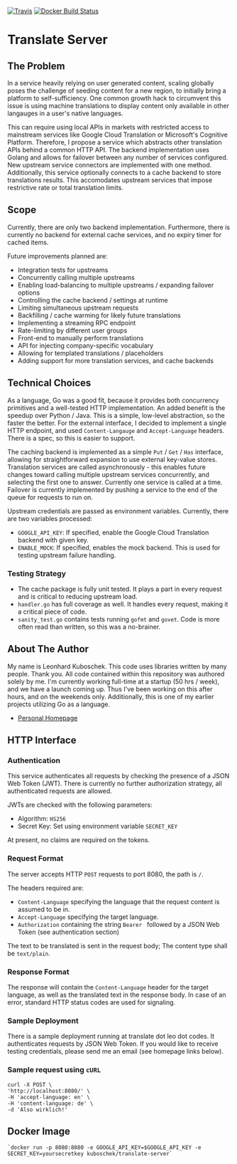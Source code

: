 [![Travis](https://img.shields.io/travis/kuboschek/translate-server.svg)](https://travis-ci.org/kuboschek/translate-server)
[![Docker Build Status](https://img.shields.io/docker/build/kuboschek/translate-server.svg)](https://hub.docker.com/r/kuboschek/translate-server/)
# Translate Server

## The Problem

In a service heavily relying on user generated content, scaling globally poses the challenge of seeding content for a
new region, to initially bring a platform to self-sufficiency. One common growth hack to circumvent this issue is
using machine translations to display content only available in other langauges in a user's native languages.

This can require using local APIs in markets with restricted access to mainstream services like Google Cloud Translation
or Microsoft's Cognitive Platform. Therefore, I propose a service which abstracts other translation APIs behind a common
HTTP API. The backend implementation uses Golang and allows for failover between any number of services configured. New
upstream service connectors are implemented with one method. Additionally, this service optionally connects to a cache
backend to store translations results. This accomodates upstream services that impose restrictive rate or total
translation limits.

## Scope

Currently, there are only two backend implementation. Furthermore, there is currently no backend for external cache services,
and no expiry timer for cached items.

Future improvements planned are:
 * Integration tests for upstreams
 * Concurrently calling multiple upstreams
 * Enabling load-balancing to multiple upstreams / expanding failover options
 * Controlling the cache backend / settings at runtime
 * Limiting simultaneous upstream requests
 * Backfilling / cache warming for likely future translations
 * Implementing a streaming RPC endpoint
 * Rate-limiting by different user groups
 * Front-end to manually perform translations
 * API for injecting company-specific vocabulary
 * Allowing for templated translations / placeholders
 * Adding support for more translation services, and cache backends

## Technical Choices

As a language, Go was a good fit, because it provides both concurrency primitives and a well-tested HTTP implementation.
An added benefit is the speedup over Python / Java. This is a simple, low-level abstraction, so the faster the better.
For the external interface, I decided to implement a single HTTP endpoint, and used `Content-Langauge` and
`Accept-Language` headers. There is a spec, so this is easier to support.

The caching backend is implemented as a simple `Put` / `Get` / `Has` interface, allowing for straightforward expansion
to use external key-value stores. Translation services are called asynchronously - this enables future changes toward
calling multiple upstream services concurrently, and selecting the first one to answer. Currently one service is called
at a time. Failover is currently implemented by pushing a service to the end of the queue for requests to run on.

Upstream credentials are passed as environment variables. Currently, there are two variables processed:
 * `GOOGLE_API_KEY`: If specified, enable the Google Cloud Translation backend with given key.
 * `ENABLE_MOCK`: If specified, enables the mock backend. This is used for testing upstream failure handling.

### Testing Strategy

* The cache package is fully unit tested. It plays a part in every request and is critical to reducing upstream load.
* `handler.go` has full coverage as well. It handles every request, making it a critical piece of code.
* `sanity_test.go` contains tests running `gofmt` and `govet`. Code is more often read than written, so this was a
no-brainer.

## About The Author
My name is Leonhard Kuboschek. This code uses libraries written by many people. Thank you. All code contained within
this repository was authored solely by me. I'm currently working full-time at a startup (50 hrs / week),
and we have a launch coming up. Thus I've been working on this after hours, and on the weekends only.
Additionally, this is one of my earlier projects utilizing Go as a language.

 * [Personal Homepage](http://kuboschek.me)

## HTTP Interface

### Authentication
This service authenticates all requests by checking the presence of a JSON Web Token (JWT). There is currently no further
authorization strategy, all authenticated requests are allowed.

JWTs are checked with the following parameters:
 * Algorithm: `HS256`
 * Secret Key: Set using environment variable `SECRET_KEY`

At present, no claims are required on the tokens.

### Request Format

The server accepts HTTP `POST` requests to port 8080, the path is `/`.

The headers required are:
 * `Content-Language` specifying the language that the request content is assumed to be in.
 * `Accept-Language` specifying the target language.
 * `Authorization` containing the string `Bearer ` followed by a JSON Web Token (see authentication section)

The text to be translated is sent in the request body; The content type shall be `text/plain`.

### Response Format

The response will contain the `Content-Language` header for the target language, as well as the translated text in the
response body. In case of an error, standard HTTP status codes are used for signaling.

### Sample Deployment

There is a sample deployment running at translate dot leo dot codes. It authenticates requests by JSON Web Token.
If you would like to receive testing credentials, please send me an email (see homepage links below).

### Sample request using `cURL`
    curl -X POST \
    'http://localhost:8080/' \
    -H 'accept-language: en' \
    -H 'content-language: de' \
    -d 'Also wirklich!'

## Docker Image
    `docker run -p 8080:8080 -e GOOGLE_API_KEY=$GOOGLE_API_KEY -e SECRET_KEY=yoursecretkey kuboschek/translate-server`
